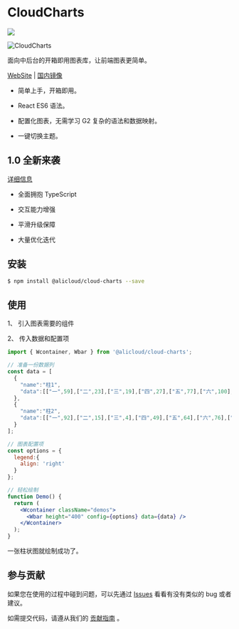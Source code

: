 # CloudCharts

![](https://img.shields.io/npm/v/@alicloud/cloud-charts?color=%23ff8200)

![CloudCharts](https://img.alicdn.com/tfs/TB1FfqtTGL7gK0jSZFBXXXZZpXa-2764-1488.png)

面向中后台的开箱即用图表库，让前端图表更简单。

[WebSite](https://charts.wiki/) | [国内镜像](http://cloud-charts.gitee.io/)

- 简单上手，开箱即用。

- React ES6 语法。

- 配置化图表，无需学习 G2 复杂的语法和数据映射。

- 一键切换主题。

## 1.0 全新来袭

[详细信息](https://www.yuque.com/docs/share/6f29041d-dab8-44c7-8848-fa376ee4e9e8)

- 全面拥抱 TypeScript

- 交互能力增强

- 平滑升级保障

- 大量优化迭代

## 安装

```bash
$ npm install @alicloud/cloud-charts --save
```

## 使用

1、 引入图表需要的组件

2、 传入数据和配置项

```jsx
import { Wcontainer, Wbar } from '@alicloud/cloud-charts';

// 准备一份数据列
const data = [
  {
    "name":"柱1",
    "data":[["一",59],["二",23],["三",19],["四",27],["五",77],["六",100],["七",70],["八",61],["九",15]]
  },
  {
    "name":"柱2",
    "data":[["一",92],["二",15],["三",4],["四",49],["五",64],["六",76],["七",21],["八",100],["九",71]]
  }
];

// 图表配置项
const options = {
  legend:{
    align: 'right'
  }
};

// 轻松绘制
function Demo() {
  return (
    <Wcontainer className="demos">
      <Wbar height="400" config={options} data={data} />
    </Wcontainer>
  );
}
```

一张柱状图就绘制成功了。

## 参与贡献

如果您在使用的过程中碰到问题，可以先通过 [Issues](https://github.com/alibaba/cloud-charts/issues) 看看有没有类似的 bug 或者建议。

如需提交代码，请遵从我们的 [贡献指南](https://github.com/alibaba/cloud-charts/blob/master/CONTRIBUTING.md) 。
